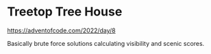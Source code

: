 Treetop Tree House
==================

https://adventofcode.com/2022/day/8

Basically brute force solutions calculating visibility and scenic scores.